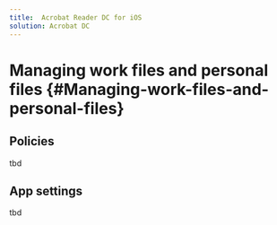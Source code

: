 ```yaml
---
title:  Acrobat Reader DC for iOS
solution: Acrobat DC
---
```


# Managing work files and personal files {#Managing-work-files-and-personal-files}

## Policies

tbd

## App settings

tbd